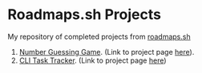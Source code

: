 # Roadmaps.sh Projects
My repository of completed projects from [roadmaps.sh](https://roadmap.sh/projects)

1. [Number Guessing Game](./NumberGuessingGame/). (Link to project page [here](https://roadmap.sh/projects/number-guessing-game)).
2. [CLI Task Tracker](./TaskTracker/). (Link to project page [here](https://roadmap.sh/projects/task-tracker))
